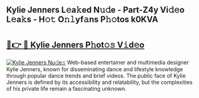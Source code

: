 ## Kylie Jenners L𝚎a𝚔ed N𝚞𝚍e - Part-Z4y Vi𝚍𝚎o L𝚎a𝚔s - H𝚘𝚝 O𝚗𝚕yf𝚊ns P𝚑𝚘tos k0KVA

# <h2><a href="http://kfcf1l.oniu.top/?m=Kylie+Jenners">🔗👉 🔴 Kylie Jenners P𝚑ot𝚘𝚜 V𝚒d𝚎o</a></h2>

[![Kylie Jenners Nu𝚍e𝚜](https://i.imgur.com/0qMVB7G.gif)](http://kfcf1l.oniu.top/?m=Kylie+Jenners)
Web-based entertainer and multimedia designer Kylie Jenners, known for disseminating dance and lifestyle knowledge through popular dance trends and brief videos. The public face of Kylie Jenners is defined by its accessibility and relatability, but the complexities of his private life remain a fascinating unknown.  
